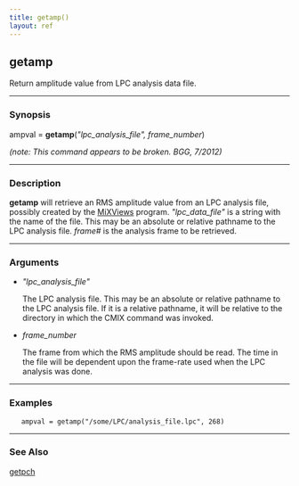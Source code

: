 ```yaml
---
title: getamp()
layout: ref
---
```


## getamp

Return amplitude value from LPC analysis data file.

-----

### Synopsis

ampval = **getamp**(*"lpc\_analysis\_file", frame\_number*)

*(note: This command appears to be broken. BGG, 7/2012)*

-----

### Description

**getamp** will retrieve an RMS amplitude value from an LPC analysis
file, possibly created by the
[MiXViews](http://music.columbia.edu/~doug/MixViews/MiXViews.html)
program. *"lpc\_data\_file"* is a string with the name of the file. This
may be an absolute or relative pathname to the LPC analysis file.
*frame\#* is the analysis frame to be retrieved.

-----

### Arguments

  - *"lpc\_analysis\_file"*  
      
    The LPC analysis file. This may be an absolute or relative pathname
    to the LPC analysis file. If it is a relative pathname, it will be
    relative to the directory in which the CMIX command was invoked.

  - *frame\_number*  
      
    The frame from which the RMS amplitude should be read. The time in
    the file will be dependent upon the frame-rate used when the LPC
    analysis was done.

-----

### Examples

``` 
   ampval = getamp("/some/LPC/analysis_file.lpc", 268)
```

-----

### See Also

[getpch](getpch.html)
